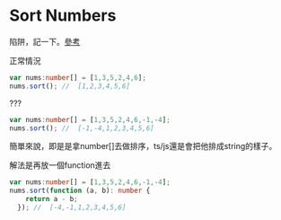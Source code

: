 # Sort Numbers

陷阱，記一下。[參考](https://stackoverflow.com/questions/7000851/how-to-sort-numbers-correctly-with-array-sort)

正常情況

```typescript
var nums:number[] = [1,3,5,2,4,6];
nums.sort(); //  [1,2,3,4,5,6]
```

???

```typescript
var nums:number[] = [1,3,5,2,4,6,-1,-4];
nums.sort(); //  [-1,-4,1,2,3,4,5,6]
```



簡單來說，即是是拿number[]去做排序，ts/js還是會把他排成string的樣子。



解法是再放一個function進去

```typescript
var nums:number[] = [1,3,5,2,4,6,-1,-4];
nums.sort(function (a, b): number {
    return a - b;
  }); //  [-4,-1,1,2,3,4,5,6]
```



